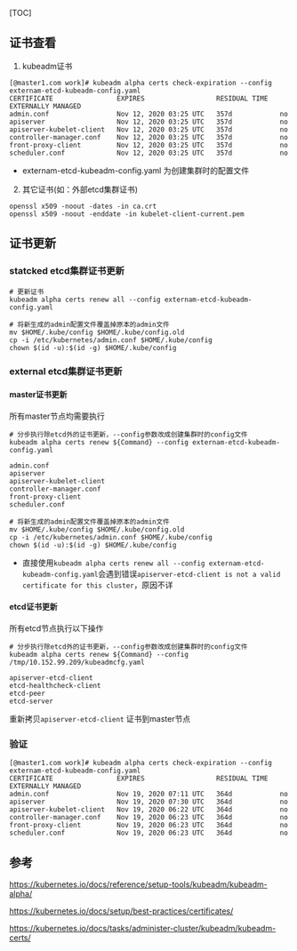 [TOC]

## 证书查看

1. kubeadm证书
```
[@master1.com work]# kubeadm alpha certs check-expiration --config externam-etcd-kubeadm-config.yaml
CERTIFICATE                EXPIRES                  RESIDUAL TIME   EXTERNALLY MANAGED
admin.conf                 Nov 12, 2020 03:25 UTC   357d            no      
apiserver                  Nov 12, 2020 03:25 UTC   357d            no      
apiserver-kubelet-client   Nov 12, 2020 03:25 UTC   357d            no      
controller-manager.conf    Nov 12, 2020 03:25 UTC   357d            no      
front-proxy-client         Nov 12, 2020 03:25 UTC   357d            no      
scheduler.conf             Nov 12, 2020 03:25 UTC   357d            no 
```

+ externam-etcd-kubeadm-config.yaml 为创建集群时的配置文件

2. 其它证书(如：外部etcd集群证书)
```
openssl x509 -noout -dates -in ca.crt
openssl x509 -noout -enddate -in kubelet-client-current.pem
```

## 证书更新
###  statcked etcd集群证书更新
```
# 更新证书
kubeadm alpha certs renew all --config externam-etcd-kubeadm-config.yaml

# 将新生成的admin配置文件覆盖掉原本的admin文件
mv $HOME/.kube/config $HOME/.kube/config.old
cp -i /etc/kubernetes/admin.conf $HOME/.kube/config
chown $(id -u):$(id -g) $HOME/.kube/config
```

### external etcd集群证书更新

#### master证书更新

所有master节点均需要执行

```
# 分步执行除etcd外的证书更新，--config参数改成创建集群时的config文件
kubeadm alpha certs renew ${Command} --config externam-etcd-kubeadm-config.yaml

admin.conf
apiserver
apiserver-kubelet-client
controller-manager.conf
front-proxy-client
scheduler.conf
  
# 将新生成的admin配置文件覆盖掉原本的admin文件
mv $HOME/.kube/config $HOME/.kube/config.old
cp -i /etc/kubernetes/admin.conf $HOME/.kube/config
chown $(id -u):$(id -g) $HOME/.kube/config
```
+ 直接使用`kubeadm alpha certs renew all --config externam-etcd-kubeadm-config.yaml`会遇到错误`apiserver-etcd-client is not a valid certificate for this cluster`，原因不详

#### etcd证书更新

所有etcd节点执行以下操作

```
# 分步执行除etcd外的证书更新，--config参数改成创建集群时的config文件
kubeadm alpha certs renew ${Command} --config /tmp/10.152.99.209/kubeadmcfg.yaml

apiserver-etcd-client
etcd-healthcheck-client
etcd-peer
etcd-server
```
重新拷贝`apiserver-etcd-client` 证书到master节点

### 验证
```
[@master1.com work]# kubeadm alpha certs check-expiration --config externam-etcd-kubeadm-config.yaml
CERTIFICATE                EXPIRES                  RESIDUAL TIME   EXTERNALLY MANAGED
admin.conf                 Nov 19, 2020 07:11 UTC   364d            no      
apiserver                  Nov 19, 2020 07:30 UTC   364d            no      
apiserver-kubelet-client   Nov 19, 2020 06:22 UTC   364d            no      
controller-manager.conf    Nov 19, 2020 06:23 UTC   364d            no      
front-proxy-client         Nov 19, 2020 06:23 UTC   364d            no      
scheduler.conf             Nov 19, 2020 06:23 UTC   364d            no      
```


## 参考
https://kubernetes.io/docs/reference/setup-tools/kubeadm/kubeadm-alpha/

https://kubernetes.io/docs/setup/best-practices/certificates/

https://kubernetes.io/docs/tasks/administer-cluster/kubeadm/kubeadm-certs/

